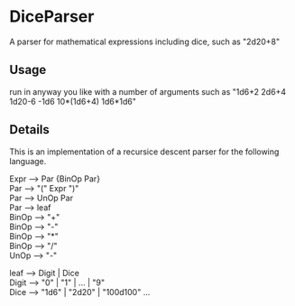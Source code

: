 # DiceParser
A parser for mathematical expressions including dice, such as "2d20+8"

## Usage
run in anyway you like with a number of arguments such as "1d6+2 2d6+4 1d20-6 -1d6 10*(1d6+4) 1d6*1d6"

## Details
This is an implementation of a recursice descent parser for the following language.

Expr  --> Par {BinOp Par}  
Par   --> "(" Expr ")"  
Par   --> UnOp Par  
Par   --> leaf  
BinOp --> "+"  
BinOp --> "-"  
BinOp --> "*"  
BinOp --> "/"  
UnOp  --> "-"  

leaf  --> Digit | Dice  
Digit --> "0" | "1" | ... | "9"  
Dice  --> "1d6" | "2d20" | "100d100" ...  
